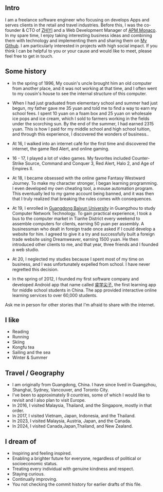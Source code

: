 ## Intro

I am a freelance software engineer who focusing on develops Apps and serves clients in the retail and travel industries. Before this, I was the co-founder & CTO of [ZHIYI](https://aiqicha.baidu.com/company_detail_67644716405156) and a Web Development Manager of [APM Monaco](https://www.apm.mc/). In my spare time, I enjoy taking interesting business ideas and combining them with technology and implementing them and sharing them on [My Github](https://github.com/vica2024). I am particularly interested in projects with high social impact. If you think I can be helpful to you or your cause and would like to meet, please feel free to get in touch.

## Some history

- In the spring of 1996, My cousin's uncle brought him an old computer from another place, and it was not working at that time, and I often went to my cousin's house to see the internal structure of this computer.

- When I had just graduated from elementary school and summer had just begun, my father gave me 35 yuan and told me to find a way to earn my school fees. I spent 10 yuan on a foam box and 25 yuan on wholesale ice pops and ice cream, which I sold to farmers working in the fields under the scorching sun. By the end of the summer, I had earned 2315 yuan. This is how I paid for my middle school and high school tuition, and through this experience, I discovered the wonders of business..

- At 16, I walked into an internet café for the first time and discovered the internet, the game Red Alert, and online gaming.

- 16 - 17, I played a lot of video games. My favorites included Counter-Strike Source, Command and Conquer 3, Red Alert, Halo 2, and Age of Empires II.

- At 18, I became obsessed with the online game Fantasy Westward Journey. To make my character stronger, I began learning programming. I even developed my own cheating tool, a mouse automation program. This eventually led to my game account being banned, and it was then that I truly realized that breaking the rules comes with consequences.

- At 19, I enrolled in [Guangdong Baiyun University](https://www.baiyunu.edu.cn/) in Guangzhou to study Computer Network Technology. To gain practical experience, I took a bus to the computer market in Tianhe District every weekend to assemble computers for clients, earning 50 yuan per assembly. A businessman who dealt in foreign trade once asked if I could develop a website for him. I agreed to give it a try and successfully built a foreign trade website using Dreamweaver, earning 1500 yuan. He then introduced other clients to me, and that year, three friends and I founded a web studio.

- At 20, I neglected my studies because I spent most of my time on business, and I was unfortunately expelled from school. I have never regretted this decision.

- In the spring of 2012, I founded my first software company and developed Android app that name called [睿学尖子](https://www.wandoujia.com/apps/1297867), the first learning app for middle school students in China. The app provided interactive online learning services to over 60,000 students.

Ask me in person for other stories that I'm afraid to share with the internet.

## I like

- Reading
- Running
- Skiing
- Kongfu tea
- Sailing and the sea
- Winter & Summer

## Travel / Geography

- I am originally from Guangdong, China. I have since lived in Guangzhou, Shanghai, Sydney, Vancouver, and Toronto City.
- I've been to approximately 9 countries, some of which I would like to revisit and I also plan to visit Europe.
- In 2016, I visited Malaysia, Thailand, and the Singapore, mostly in that order.
- In 2017, I visited Vietnam, Japan, Indonesia, and the Thailand.
- In 2023, I visited Malaysia, Austria, Japan, and the Canada.
- In 2024, I visited Canada,Japan,Thailand, and New Zealand.

## I dream of

- Inspiring and feeling inspired.
- Enabling a brighter future for everyone, regardless of political or socioeconomic status.
- Treating every individual with genuine kindness and respect.
- Staying curious.
- Continually improving.
- You not checking the commit history for earlier drafts of this file.
